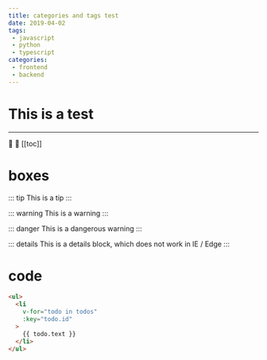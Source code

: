 ```yaml
---
title: categories and tags test
date: 2019-04-02
tags:
 - javascript
 - python 
 - typescript
categories:
 - frontend
 - backend
---
```


# This is a test

---
:tada: :100:
[[toc]]

# boxes 

::: tip
This is a tip
:::

::: warning
This is a warning
:::

::: danger
This is a dangerous warning
:::

::: details
This is a details block, which does not work in IE / Edge
:::

# code

``` html
<ul>
  <li
    v-for="todo in todos"
    :key="todo.id"
  >
    {{ todo.text }}
  </li>
</ul>
```